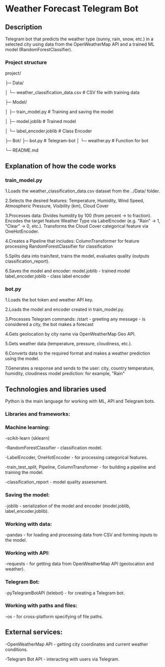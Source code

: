 <h1>Weather Forecast Telegram Bot</h1>

<h2>Description</h2>
Telegram bot that predicts the weather type (sunny, rain, snow, etc.) in a selected city using data from the OpenWeatherMap API and a trained ML model (RandomForestClassifier).

<h3>Project structure</h3>

project/

├─ Data/

│   └─ weather_classification_data.csv      # CSV file with training data

├─ Model/

│   ├─ train_model.py                       # Training and saving the model

│   ├─ model.joblib                         # Trained model

│   └─ label_encoder.joblib                 # Class Encoder

├─ Bot/
    ├─ bot.py                           # Telegram-bot
│   └─ weather.py                       # Function for bot

└─ README.md

<h2>Explanation of how the code works</h2>
<h3>train_model.py</h3>

1.Loads the weather_classification_data.csv dataset from the ../Data/ folder.

2.Selects the desired features:
Temperature, Humidity, Wind Speed, Atmospheric Pressure, Visibility (km), Cloud Cover

3.Processes data:
Divides humidity by 100 (from percent → to fraction).
Encodes the target feature Weather Type via LabelEncoder (e.g. "Rain" → 1, "Clear" → 0, etc.).
Transforms the Cloud Cover categorical feature via OneHotEncoder.

4.Creates a Pipeline that includes:
ColumnTransformer for feature processing
RandomForestClassifier for classification

5.Splits data into train/test, trains the model, evaluates quality (outputs classification_report).

6.Saves the model and encoder:
model.joblib - trained model
label_encoder.joblib - class label encoder

<h3>bot.py</h3>
1.Loads the bot token and weather API key.

2.Loads the model and encoder created in train_model.py.

3.Processes Telegram commands:
/start - greeting
any message - is considered a city, the bot makes a forecast

4.Gets geolocation by city name via OpenWeatherMap Geo API.

5.Gets weather data (temperature, pressure, cloudiness, etc.).

6.Converts data to the required format and makes a weather prediction using the model.

7.Generates a response and sends to the user:
city, country
temperature, humidity, cloudiness
model prediction: for example, "Rain"

<h2>Technologies and libraries used</h2>

Python is the main language for working with ML, API and Telegram bots.

<h3>Libraries and frameworks:</h3>

<h3>Machine learning:</h3>

 -scikit-learn (sklearn)

 -RandomForestClassifier - classification model.

 -LabelEncoder, OneHotEncoder - for processing categorical features.

 -train_test_split, Pipeline, ColumnTransformer - for building a pipeline and training the model.

 -classification_report - model quality assessment.
 
<h3>Saving the model:</h3>
 -joblib - serialization of the model and encoder (model.joblib, label_encoder.joblib).

<h3>Working with data:</h3>

 -pandas - for loading and processing data from CSV and forming inputs to the model.

<h3>Working with API:</h3>

 -requests - for getting data from OpenWeatherMap API (geolocation and weather).

<h3>Telegram Bot:</h3>

 -pyTelegramBotAPI (telebot) - for creating a Telegram bot.

<h3>Working with paths and files:</h3>

 -os - for cross-platform specifying of file paths.

<h2>External services:</h2>

 -OpenWeatherMap API - getting city coordinates and current weather conditions.

 -Telegram Bot API - interacting with users via Telegram.





































